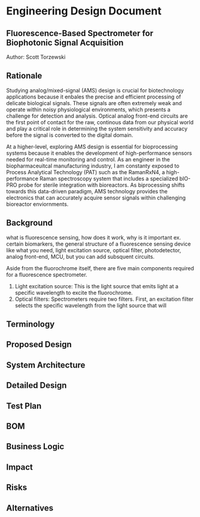 # Engineering Design Document
## Fluorescence-Based Spectrometer for Biophotonic Signal Acquisition
Author: Scott Torzewski

## Rationale
Studying analog/mixed-signal (AMS) design is crucial for biotechnology applications because it enbales the precise and efficient processing of delicate biological signals. These signals are often extremely weak and operate within noisy physiological environments, which presents a challenge for detection and analysis. Optical analog front-end circuits are the first point of contact for the raw, continous data from our physical world and play a critical role in determining the system sensitivity and accuracy before the signal is converted to the digital domain. 

At a higher-level, exploring AMS design is essential for bioprocessing systems because it enables the development of high-performance sensors needed for real-time monitoring and control. As an engineer in the biopharmaceuitcal manufacturing industry, I am constanty exposed to Process Analytical Technology (PAT) such as the RamanRxN4, a high-performance Raman spectroscopy system that includes a specialized bIO-PRO probe for sterile integration with bioreactors.  As biprocessing shifts towards this data-driven paradigm, AMS technology provides the electronics that can accurately acquire sensor signals within challenging bioreactor enviornments. 

## Background

what is fluorescence sensing, how does it work, why is it important ex. certain biomarkers, the general structure of a fluorescence sensing device like what you need, light excitation source, optical filter, photodetector, analog front-end, MCU, but you can add subsquent circuits.

Aside from the fluorochrome itself, there are five main components required for a fluorescence spectrometer. 

  1) Light excitation source: This is the light source that emits light at a specific wavelength to excite the fluorochrome.
  2) Optical filters: Spectrometers require two filters. First, an excitation filter selects the specific wavelength from        the light source that will

## Terminology

## Proposed Design

## System Architecture

## Detailed Design

## Test Plan

## BOM

## Business Logic

## Impact

## Risks

## Alternatives 


